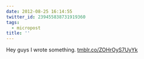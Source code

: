 ```yaml
---
date: 2012-08-25 16:14:55
twitter_id: 239455838731919360
tags:
  - micropost
title: ''
---
```


Hey guys I wrote something. [tmblr.co/ZOHrOyS7UyYk](http://tmblr.co/ZOHrOyS7UyYk)
